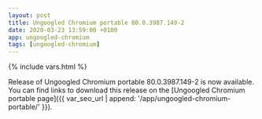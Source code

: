 ```yaml
---
layout: post
title: Ungoogled Chromium portable 80.0.3987.149-2
date: 2020-03-23 13:59:00 +0100
app: ungoogled-chromium
tags: [ungoogled-chromium]
---
```

{% include vars.html %}

Release of Ungoogled Chromium portable 80.0.3987.149-2 is now available.<br />
You can find links to download this release on the [Ungoogled Chromium portable page]({{ var_seo_url | append: '/app/ungoogled-chromium-portable/' }}).